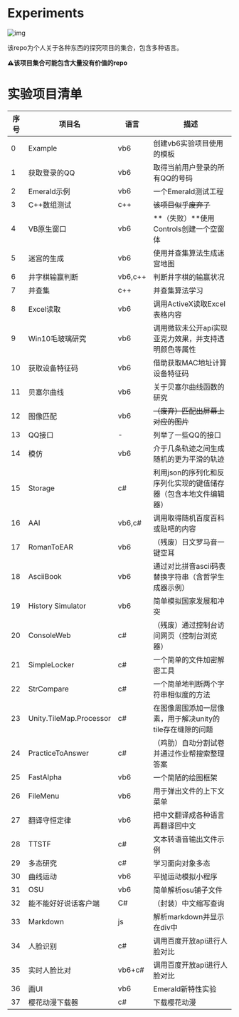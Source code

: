 # Experiments

![img](icon.ico)  

该repo为个人关于各种东西的探究项目的集合，包含多种语言。

**⚠该项目集合可能包含大量没有价值的repo**

# 实验项目清单

| 序号 | 项目名 | 语言 | 描述 |
| ---- | ---------------- | --------- | ------------------------ |
|0|Example|vb6|创建vb6实验项目使用的模板|
|1|获取登录的QQ|vb6|取得当前用户登录的所有QQ的号码|
|2|Emerald示例|vb6|一个Emerald测试工程|
|3|C++数组测试|c++|~~该项目似乎废弃了~~|
|4|VB原生窗口|vb6|**（失败）**使用Controls创建一个空窗体|
|5|迷宫的生成|vb6|使用并查集算法生成迷宫地图|
|6|井字棋输赢判断|vb6,c++|判断井字棋的输赢状况|
|7|并查集|c++|并查集算法学习|
|8|Excel读取|vb6|调用ActiveX读取Excel表格内容|
|9|Win10毛玻璃研究|vb6|调用微软未公开api实现亚克力效果，并支持透明颜色等属性|
|10|获取设备特征码|vb6|借助获取MAC地址计算设备特征码|
|11|贝塞尔曲线|vb6|关于贝塞尔曲线函数的研究|
|12|图像匹配|vb6|~~（废弃）匹配出屏幕上对应的图片~~|
|13|QQ接口|-|列举了一些QQ的接口|
|14|模仿|vb6|介于几条轨迹之间生成随机的更为平滑的轨迹|
|15|Storage|c#|利用json的序列化和反序列化实现的键值储存器（包含本地文件编辑器）|
|16|AAI|vb6,c#|调用取得随机百度百科或贴吧的内容|
|17|RomanToEAR|vb6|（残废）日文罗马音一键空耳|
|18|AsciiBook|vb6|通过对比拼音ascii码表替换字符串（含哲学生成器示例）|
|19|History Simulator|vb6|简单模拟国家发展和冲突|
|20|ConsoleWeb|c#|（残废）通过控制台访问网页（控制台浏览器）|
|21|SimpleLocker|c#|一个简单的文件加密解密工具|
|22|StrCompare|c#|一个简单地判断两个字符串相似度的方法|
|23|Unity.TileMap.Processor|c#|在图像周围添加一层像素，用于解决unity的tile存在缝隙的问题|
|24|PracticeToAnswer|c#|（鸡肋）自动分割试卷并通过作业帮搜索整理答案|
|25|FastAlpha|vb6|一个简陋的绘图框架|
|26|FileMenu|vb6|用于弹出文件的上下文菜单|
|27|翻译守恒定律|vb6|把中文翻译成各种语言再翻译回中文|
|28|TTSTF|c#|文本转语音输出文件示例|
|29|多态研究|c#|学习面向对象多态|
|30|曲线运动|vb6|平抛运动模拟小程序|
|31|OSU|vb6|简单解析osu铺子文件|
|32|能不能好好说话客户端|C#|（封装）中文缩写查询|
|33|Markdown|js|解析markdown并显示在div中|
|34|人脸识别|c#|调用百度开放api进行人脸对比|
|35|实时人脸比对|vb6+c#|调用百度开放api进行人脸对比|
|36|画UI|vb6|Emerald新特性实验|
|37|樱花动漫下载器|c#|下载樱花动漫|